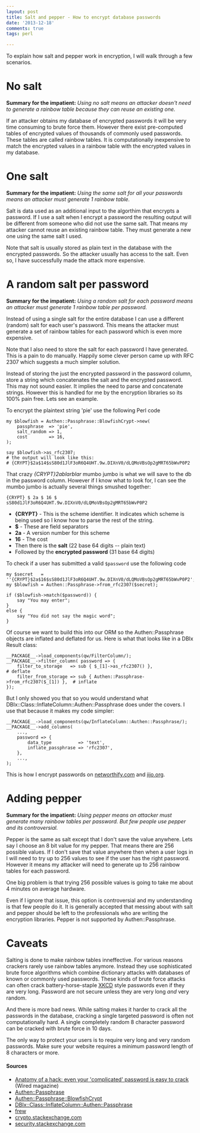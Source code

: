 ```yaml
---
layout: post
title: Salt and pepper - How to encrypt database passwords
date: '2013-12-18'
comments: true
tags: perl

---
```


To explain how salt and pepper work in encryption, I will walk through a few
scenarios.

# No salt

**Summary for the impatient:**  *Using no salt means an attacker doesn't need
to generate a rainbow table because they can reuse an existing one.*

If an attacker obtains my database of encrypted passwords it will be very time
consuming to brute force them.  However there exist pre-computed tables of
encrypted values of thousands of commonly used passwords.  These tables are called
rainbow tables.  It is computationally inexpensive to match the encrypted
values in a rainbow table with the encrypted values in my database.


# One salt

**Summary for the impatient:**  *Using the same salt for all your passwords
means an attacker must generate 1 rainbow table.*

Salt is data used as an additional input to the algorthim that encrypts a
password.  If I use a salt when I encrypt a password the resulting output will
be different from someone who did not use the same salt.  That means my
attacker cannot reuse an existing rainbow table.  They must generate a new one
using the same salt I used.  

Note that salt is usually stored as plain text in the database with the
encrypted passwords.  So the attacker usually has access to the salt.  Even so,
I have successfully made the attack more expensive.


# A random salt per password

**Summary for the impatient:**  *Using a random salt for each password means an
attacker must generate 1 rainbow table per password.*

Instead of using a single salt for the entire database I can use a different
(random) salt for each user's password.  This means the attacker must generate
a set of rainbow tables for each password which is even more expensive.  

Note that I also need to store the salt for each password I have generated.
This is a pain to do manually.  Happily some clever person came up with RFC
2307 which suggests a much simpler solution.

Instead of storing the just the encrypted password in the password column, store
a string which concatenates the salt and the encrypted password.  This may not
sound easier.  It implies the need to parse and concatenate strings.  However
this is handled for me by the encryption libraries so its 100% pain free.  Lets
see an example.

To encrypt the plaintext string 'pie' use the following Perl code

    my $blowfish = Authen::Passphrase::BlowfishCrypt->new(
        passphrase  => 'pie',
        salt_random => 1,
        cost        => 16,
    );

    say $blowfish->as_rfc2307; 
    # the output will look like this:
    # {CRYPT}$2a$14$sS80d1JlF3oR6Q4UHT.9w.DIXnV0/dLQMoVBsOp2gMRT65bWvP0P2

That crazy *{CRYPT}$2a$blarblar* mumbo jumbo is what we will save to the db in the password
column.  However if I know what to look for, I can see the mumbo jumbo is actually
several things smushed together:

    {CRYPT} $ 2a $ 16 $ sS80d1JlF3oR6Q4UHT.9w.DIXnV0/dLQMoVBsOp2gMRT65bWvP0P2

 - **{CRYPT}** - This is the scheme identifier.  It indicates which scheme is being used
   so I know how to parse the rest of the string.
 - **$** - These are field separators
 - **2a** - A version number for this scheme
 - **16** - The cost
 - Then there is the **salt** (22 base 64 digits -- plain text)
 - Followed by the **encrypted password** (31 base 64 digits)

To check if a user has submitted a valid `$password`  use the following code

    my $secret   = ''{CRYPT}$2a$16$sS80d1JlF3oR6Q4UHT.9w.DIXnV0/dLQMoVBsOp2gMRT65bWvP0P2';
    my $blowfish = Authen::Passphrase->from_rfc2307($secret);

    if ($blowfish->match($password)) {
        say "You may enter";
    }
    else {
        say "You did not say the magic word";
    }

Of course we want to build this into our ORM so the Authen::Passphrase objects
are inflated and deflated for us.  Here is what that looks like in a DBIx
Result class:

    __PACKAGE__->load_components(qw/FilterColumn/);
    __PACKAGE__->filter_column( password => {
        filter_to_storage   => sub { $_[1]->as_rfc2307() },                      # deflate
        filter_from_storage => sub { Authen::Passphrase->from_rfc2307($_[1]) },  # inflate
    });

But I only showed you that so you would understand what
DBIx::Class::InflateColumn::Authen::Passphrase does under the covers.  I use
that because it makes my code simpler:

    __PACKAGE__->load_components(qw/InflateColumn::Authen::Passphrase/);
    __PACKAGE__->add_columns(
        ...,
        password => {
            data_type          => 'text',
            inflate_passphrase => 'rfc2307',
        },
        ...,
    );

This is how I encrypt passwords on [networthify.com](https://networthify.com)
and [iijo.org](http://iijo.org).


# Adding pepper

**Summary for the impatient:**  *Using pepper means an attacker must generate
many rainbow tables per password. But few people use pepper and its
controversial.*

Pepper is the same as salt except that I don't save the value anywhere.  Lets
say I choose an 8 bit value for my pepper.  That means there are 256
possible values.  If I don't save that value anywhere then when a user logs
in I will need to try up to 256 values to see if the user has the right
password.  However it means my attacker will need to generate up to 256
rainbow tables for each password.

One big problem is that trying 256 possible values is going to take me about 4
minutes on average hardware.

Even if I ignore that issue, this option is controversial and my understanding
is that few people do it.  It is generally accepted that messing about with
salt and pepper should be left to the professionals who are writing the
encryption libraries.  Pepper is not supported by Authen::Passphrase. 


# Caveats 

Salting is done to make rainbow tables inneffective.  For various reasons
crackers rarely use rainbow tables anymore.  Instead they use sophisticated
brute force algorithms which combine dictionary attacks with databases of known
or commonly used passwords.  These kinds of brute force attacks can often crack
battery-horse-staple [XKCD](http://xkcd.com/936/) style passwords even if they
are very long.  Password are not secure unless they are very long *and*
very random.  

And there is more bad news.  While salting makes it harder to crack all the
passwords in the database, cracking a single targeted password is often not
computationally hard.  A single completely random 8 character password can be
cracked with brute force in 10 days.  

The only way to protect your users is to require very long and very random
passwords.  Make sure your website requires a minimum password length of 8
characters or more.

#### Sources 

 * [Anatomy of a hack: even your 'complicated' password is easy to crack](http://www.wired.co.uk/news/archive/2013-05/28/password-cracking/viewall) (Wired magazine)
 * [Authen::Passphrase](https://metacpan.org/pod/Authen::Passphrase)
 * [Authen::Passphrase::BlowfishCrypt](https://metacpan.org/pod/Authen::Passphrase::BlowfishCrypt)
 * [DBIx::Class::InflateColumn::Authen::Passphrase](https://metacpan.org/pod/DBIx::Class::InflateColumn::Authen::Passphrase)
 * [frew](http://blog.afoolishmanifesto.com/archives/1910)
 * [crypto.stackexchange.com](http://crypto.stackexchange.com/questions/1776/can-you-help-me-understand-what-a-cryptographic-salt-is)
 * [security.stackexchange.com](http://security.stackexchange.com/questions/3272/password-hashing-add-salt-pepper-or-is-salt-enough)


